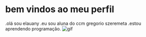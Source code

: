 # bem vindos ao meu perfil

.olá sou elauany 
.eu sou aluna do ccm gregorio szeremeta 
.estou aprendendo programação.
![gif](https://media1.tenor.com/m/MCBkr6dWLkUAAAAd/corinthians-rodrigo-garro.gif)
